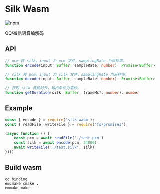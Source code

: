 # Silk Wasm

[![npm](https://img.shields.io/npm/v/silk-wasm?style=flat-square)](https://www.npmjs.com/package/silk-wasm)

QQ/微信语音编解码

## API
```ts
// pcm 转 silk。input 为 pcm 文件，samplingRate 为采样率。 
function encode(input: Buffer, sampleRate: number): Promise<Buffer>

// silk 转 pcm。input 为 silk 文件，samplingRate 为采样率。 
function decode(input: Buffer, sampleRate: number): Promise<Buffer>

// 获取 silk 音频时长，输出单位为毫秒。
function getDuration(silk: Buffer, frameMs?: number): number
```

## Example

```js
const { encode } = require('silk-wasm');
const { readFile, writeFile } = require('fs/promises');

(async function () {
    const pcm = await readFile('./test.pcm')
    const silk = await encode(pcm, 24000)
    await writeFile('./test.silk', silk)
})()
```

## Build wasm
```
cd binding
emcmake cmake .
emmake make
```